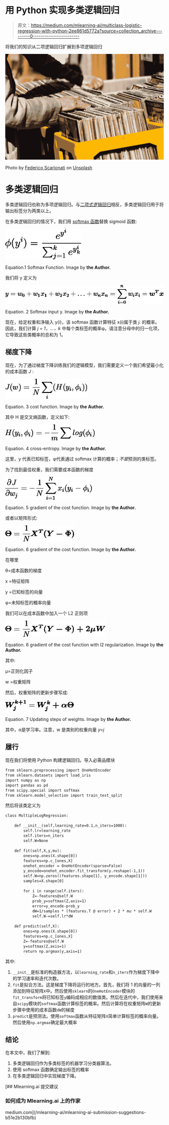 # 用 Python 实现多类逻辑回归

> 原文：<https://medium.com/mlearning-ai/multiclass-logistic-regression-with-python-2ee861d5772a?source=collection_archive---------0----------------------->

将我们的知识从二项逻辑回归扩展到多项逻辑回归

![](img/00395ea60ef3f3633c2796d08cca60b1.png)

Photo by [Federico Scarionati](https://unsplash.com/@federicoscarionati?utm_source=unsplash&utm_medium=referral&utm_content=creditCopyText) on [Unsplash](https://unsplash.com/s/photos/multiple-choice?utm_source=unsplash&utm_medium=referral&utm_content=creditCopyText)

# 多类逻辑回归

多类逻辑回归也称为多项逻辑回归。与[二项式逻辑回归](https://python.plainenglish.io/logistic-regression-a-classifier-with-a-sense-of-regression-83ce49ba3f5b)相反，多类逻辑回归用于将输出标签分为两类以上。

在多类逻辑回归的情况下，我们用 [softmax 函数](https://en.wikipedia.org/wiki/Softmax_function)替换 sigmoid 函数:

![](img/68dec5f6c960f2b56ccb55e979fede6e.png)

Equation.1 Softmax Function. Image by **the Author.**

我们将 y 定义为

![](img/3883e9dc891a8517feba790edc77608c.png)

Equation. 2 Softmax input y. Image by **the Author.**

现在，给定权重和净输入 y(i)，该 softmax 函数计算特征 x(i)属于类 *j.* 的概率。因此，我们计算 *j = 1，…，k* 中每个类标签的概率φ。请注意分母中的归一化项，它导致这些类概率的总和为 1。

## 梯度下降

现在，为了通过梯度下降训练我们的逻辑模型，我们需要定义一个我们希望最小化的成本函数 *J* :

![](img/254a6dc7f388232655ed41e0e9120c4a.png)

Equation. 3 cost function. Image by **the Author.**

其中 H 是交叉熵函数，定义如下:

![](img/1975c777bb4c95847b82a07ee2891321.png)

Equation. 4 cross-entropy. Image by **the Author.**

这里，y 代表已知标签，φ代表通过 softmax 计算的概率；*不是*预测的类标签。

为了找到最佳权重，我们需要成本函数的梯度

![](img/6530c6e811346b7bd4bb39908b88323a.png)

Equation. 5 gradient of the cost function. Image by **the Author.**

或者以矩阵形式:

![](img/da1d5f31cd4d1d98e8c655ac2c44eed7.png)

Equation. 6 gradient of the cost function. Image by **the Author.**

在哪里

θ=成本函数的梯度

x =特征矩阵

y =已知标签的向量

φ=未知标签的概率向量

我们可以在成本函数中加入一个 L2 正则项

![](img/11dcff1ab1509f574aa34c801bd8d7b8.png)

Equation. 6 gradient of the cost function with l2 regularization. Image by **the Author.**

其中:

μ=正则化因子

w =权重矩阵

然后，权重矩阵的更新步骤写成:

![](img/9fb5066205eb50795159eb4c358eed8b.png)

Equation. 7 Updating steps of weights. Image by **the Author.**

其中，α是学习率。注意，w 是类别的权重向量 *y=j*

## 履行

现在我们将使用 Python 构建逻辑回归。导入必需品模块

```
from sklearn.preprocessing import OneHotEncoder
from sklearn.datasets import load_iris
import numpy as np
import pandas as pd
from scipy.special import softmax
from sklearn.model_selection import train_test_split
```

然后将该类定义为

```
class MultipleLogRegression:

    def __init__(self,learning_rate=0.1,n_iters=1000):
        self.lr=learning_rate
        self.iters=n_iters
        self.W=None

    def fit(self,X,y,mu):
        ones=np.ones(X.shape[0])
        features=np.c_[ones,X]
        onehot_encoder = OneHotEncoder(sparse=False)
        y_encode=onehot_encoder.fit_transform(y.reshape(-1,1))
        self.W=np.zeros((features.shape[1], y_encode.shape[1]))
        samples=X.shape[0]

        for i in range(self.iters):
            Z=-features@self.W
            prob_y=softmax(Z,axis=1)
            error=y_encode-prob_y
            dW=1/samples * (features.T @ error) + 2 * mu * self.W
            self.W-=self.lr*dW

    def predict(self,X):
        ones=np.ones(X.shape[0])
        features=np.c_[ones,X]
        Z=-features@self.W
        y=softmax(Z,axis=1)
        return np.argmax(y,axis=1)
```

其中:

1.  `__init__`是标准的构造器方法，以`learning_rate`和`n_iters`作为梯度下降中的学习速率和迭代次数。
2.  `fit`是拟合方法。这是梯度下降将运行的地方。首先，我们将 1 的向量的一列添加到特征矩阵`X`中。然后使用`sklearn`的`OneHotEncoder`模块的`fit_transform`将已知标签`y`编码成相应的数值类。然后在迭代中，我们使用来自`scipy`模块的`softmax`函数计算标签的概率。然后计算将在权重矩阵`W`的更新步骤中使用的成本函数`dW`的梯度
3.  `predict`是预测法。使用`softmax`函数从特征矩阵`X`简单计算标签的概率向量。然后使用`np.argmax`确定最大概率

## 结论

在本文中，我们了解到:

1.  多类逻辑回归作为多类标签的机器学习分类器算法。
2.  使用 softmax 函数确定输出标签的概率
3.  在多类逻辑回归中实现梯度下降。

[](/mlearning-ai/mlearning-ai-submission-suggestions-b51e2b130bfb) [## Mlearning.ai 提交建议

### 如何成为 Mlearning.ai 上的作家

medium.com](/mlearning-ai/mlearning-ai-submission-suggestions-b51e2b130bfb)